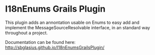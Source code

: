 I18nEnums Grails Plugin
=========================================

This plugin adds an annontation usable on Enums to easy add and implement the MessageSourceResolvable interface,
in an standard way throughout a project.

Documentation can be found here: http://sbglasius.github.io/I18nEnumsGrailsPlugin/

